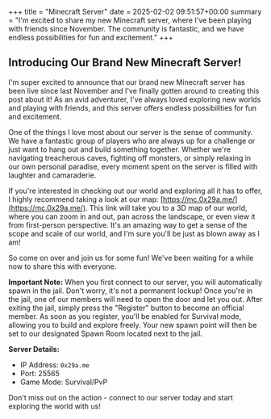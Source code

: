 +++
title = "Minecraft Server"
date = 2025-02-02 09:51:57+00:00
summary = "I'm excited to share my new Minecraft server, where I've been playing with friends since November. The community is fantastic, and we have endless possibilities for fun and excitement."
+++
## Introducing Our Brand New Minecraft Server!

I'm super excited to announce that our brand new Minecraft server has been live since last November and I've finally gotten around to creating this post about it! As an avid adventurer, I've always loved exploring new worlds and playing with friends, and this server offers endless possibilities for fun and excitement.

One of the things I love most about our server is the sense of community. We have a fantastic group of players who are always up for a challenge or just want to hang out and build something together. Whether we're navigating treacherous caves, fighting off monsters, or simply relaxing in our own personal paradise, every moment spent on the server is filled with laughter and camaraderie.

If you're interested in checking out our world and exploring all it has to offer, I highly recommend taking a look at our map: [https://mc.0x29a.me/](https://mc.0x29a.me/). This link will take you to a 3D map of our world, where you can zoom in and out, pan across the landscape, or even view it from first-person perspective. It's an amazing way to get a sense of the scope and scale of our world, and I'm sure you'll be just as blown away as I am!

So come on over and join us for some fun! We've been waiting for a while now to share this with everyone.

**Important Note:** When you first connect to our server, you will automatically spawn in the jail. Don't worry, it's not a permanent lockup! Once you're in the jail, one of our members will need to open the door and let you out. After exiting the jail, simply press the "Register" button to become an official member. As soon as you register, you'll be enabled for Survival mode, allowing you to build and explore freely. Your new spawn point will then be set to our designated Spawn Room located next to the jail.

**Server Details:**

* IP Address: `0x29a.me`
* Port: 25565
* Game Mode: Survival/PvP

Don't miss out on the action - connect to our server today and start exploring the world with us!
